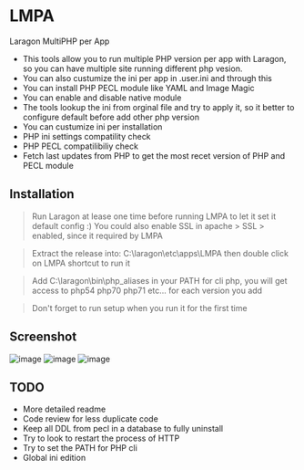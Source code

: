 # LMPA
Laragon MultiPHP per App

- This tools allow you to run multiple PHP version per app with Laragon, so you can have multiple site running different php vesion.
- You can also custumize the ini per app in .user.ini and through this
- You can install PHP PECL module like YAML and Image Magic
- You can enable and disable native module
- The tools lookup the ini from orginal file and try to apply it, so it better to configure default before add other php version
- You can custumize ini per installation
- PHP ini settings compatility check
- PHP PECL compatilibiliy check
- Fetch last updates from PHP to get the most recet version of PHP and PECL module

## Installation

> Run Laragon at lease one time before running LMPA to let it set it default config :) You could also enable SSL in apache > SSL > enabled, since it required by LMPA

> Extract the release into: C:\laragon\etc\apps\LMPA then double click on LMPA shortcut to run it

> Add C:\laragon\bin\php\_aliases in your PATH for cli php, you will get access to php54 php70 php71 etc... for each version you add 

> Don't forget to run setup when you run it for the first time

## Screenshot

![image](https://user-images.githubusercontent.com/4716382/156103572-059b9217-c7f0-43ee-b94a-efbf7f6f0cb7.png)
![image](https://user-images.githubusercontent.com/4716382/156103603-4a6c59a6-575a-45ca-8ee1-1496f54ac0c7.png)
![image](https://user-images.githubusercontent.com/4716382/156103726-453fbc49-1374-4af1-99c3-4f7917b791a4.png)


## TODO
- More detailed readme
- Code review for less duplicate code
- Keep all DDL from pecl in a database to fully uninstall
- Try to look to restart the process of HTTP
- Try to set the PATH for PHP cli
- Global ini edition
